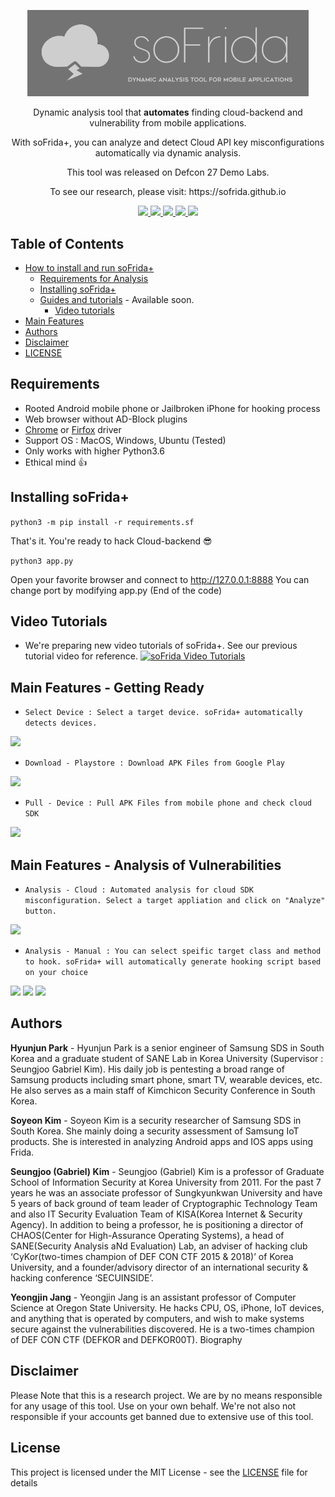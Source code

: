 
<p align="center">
  <img src="static/README_Images/soFrida_Logo.png" width="450">
  <p align="center">Dynamic analysis tool that <b>automates</b> finding cloud-backend and vulnerability from mobile applications.<p>
 <p align="center"> With soFrida+, you can analyze and detect Cloud API key misconfigurations automatically via dynamic analysis.<P>
<p align="center">This tool was released on Defcon 27 Demo Labs.<P>
<p align="center">To see our research, please visit: https://sofrida.github.io<P>


  <p align="center">
    <a href="LICENSE">
      <img src="https://img.shields.io/badge/license-GPLv3-blue.svg" />
    </a>
    <a href="https://frida.re">
    	<img src="https://img.shields.io/badge/Powered%20by-Frida-red" />
    </a>
    <a href="https://github.com/SeleniumHQ/selenium">
      <img src="https://img.shields.io/badge/built%20with-Selenium-yellow.svg" />
    </a>
    <a href="https://www.python.org/">
    	<img src="https://img.shields.io/badge/built%20with-Python3-red.svg" />
    </a>
    <a href="https://socket.io">
    	<img src="https://img.shields.io/badge/Logging%20with-socketio-orange.svg" />
    </a>
  </p>
</p>


## Table of Contents
- [How to install and run soFrida+](#installation)
  * [Requirements for Analysis](#requirements)
  * [Installing soFrida+](#installation)
  * [Guides and tutorials](#guides) - Available soon.
    * [Video tutorials](#video-tutorials)
- [Main Features](#main-features)
- [Authors](#authors)
- [Disclaimer](#disclaimer)
- [LICENSE](#license)


## Requirements
* Rooted Android mobile phone or Jailbroken iPhone for hooking process
* Web browser without AD-Block plugins
* [Chrome](https://chromedriver.chromium.org/downloads) or [Firfox](https://github.com/mozilla/geckodriver/releases) driver 
* Support OS : MacOS, Windows, Ubuntu (Tested)
* Only works with higher Python3.6
* Ethical mind 👍


## Installing soFrida+
```python3 -m pip install -r requirements.sf```

That's it. You're ready to hack Cloud-backend 😎

```python3 app.py```

Open your favorite browser and connect to http://127.0.0.1:8888
You can change port by modifying app.py (End of the code)


## Video Tutorials
- We're preparing new video tutorials of soFrida+. See our previous tutorial video for reference.
[![soFrida Video Tutorials](https://img.youtube.com/vi/l8B3vrJg7zk/0.jpg)](https://youtu.be/l8B3vrJg7zk "Click on to watch tutorials")


## Main Features - Getting Ready
- ```Select Device : Select a target device. soFrida+ automatically detects devices.```
<img src = 'static/README_Images/select_device.png'>


- ```Download - Playstore : Download APK Files from Google Play```
<img src = 'static/README_Images/apk_download.png'>


- ```Pull - Device : Pull APK Files from mobile phone and check cloud SDK```
<img src = 'static/README_Images/pull_device.png'>


## Main Features - Analysis of Vulnerabilities
- ```Analysis - Cloud : Automated analysis for cloud SDK misconfiguration. Select a target appliation and click on "Analyze" button.```
<img src = 'static/README_Images/analysis_cloud_select.png'>


- ```Analysis - Manual : You can select speific target class and method to hook. soFrida+ will automatically generate hooking script based on your choice```
<img src = 'static/README_Images/select_class.png'>

<img src = 'static/README_Images/select_method.png'>

<img src = 'static/README_Images/code_modification.png'>


## Authors
**Hyunjun Park** - Hyunjun Park is a senior engineer of Samsung SDS in South Korea and a graduate student of SANE Lab in Korea University (Supervisor : Seungjoo Gabriel Kim). His daily job is pentesting a broad range of Samsung products including smart phone, smart TV, wearable devices, etc. He also serves as a main staff of Kimchicon Security Conference in South Korea.

**Soyeon Kim** - Soyeon Kim is a security researcher of Samsung SDS in South Korea. She mainly doing a security assessment of Samsung IoT products. She is interested in analyzing Android apps and IOS apps using Frida.

**Seungjoo (Gabriel) Kim** - Seungjoo (Gabriel) Kim is a professor of Graduate School of Information Security at Korea University from 2011. For the past 7 years he was an associate professor of Sungkyunkwan University and have 5 years of back ground of team leader of Cryptographic Technology Team and also IT Security Evaluation Team of KISA(Korea Internet & Security Agency). In addition to being a professor, he is positioning a director of CHAOS(Center for High-Assurance Operating Systems), a head of SANE(Security Analysis aNd Evaluation) Lab, an adviser of hacking club ‘CyKor(two-times champion of DEF CON CTF 2015 & 2018)’ of Korea University, and a founder/advisory director of an international security & hacking conference ‘SECUINSIDE’. 

**Yeongjin Jang** - Yeongjin Jang is an assistant professor of Computer Science at Oregon State University. He hacks CPU, OS, iPhone, IoT devices, and anything that is operated by computers, and wish to make systems secure against the vulnerabilities discovered. He is a two-times champion of DEF CON CTF (DEFKOR and DEFKOR00T). Biography

## Disclaimer
Please Note that this is a research project. We are by no means responsible for any usage of this tool. Use on your own behalf. We're not also not responsible if your accounts get banned due to extensive use of this tool.


## License
This project is licensed under the MIT License - see the [LICENSE](LICENSE) file for details

